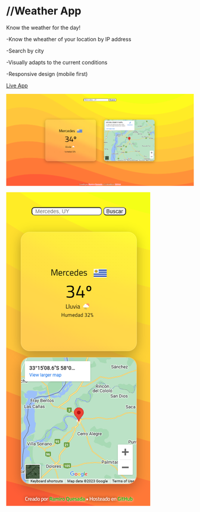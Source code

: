 # //Weather App

Know the weather for the day!

-Know the wheather of your location by IP address

-Search by city 

-Visually adapts to the current conditions

-Responsive design (mobile first)


[Live App](https://github.com/ramessj/Weather-App)

![alt text](https://raw.githubusercontent.com/ramessj/Weather-App/main/desktop.png "Desktop App Preview")

![alt text](https://raw.githubusercontent.com/ramessj/Weather-App/main/mobile.png "Mobile App Preview")